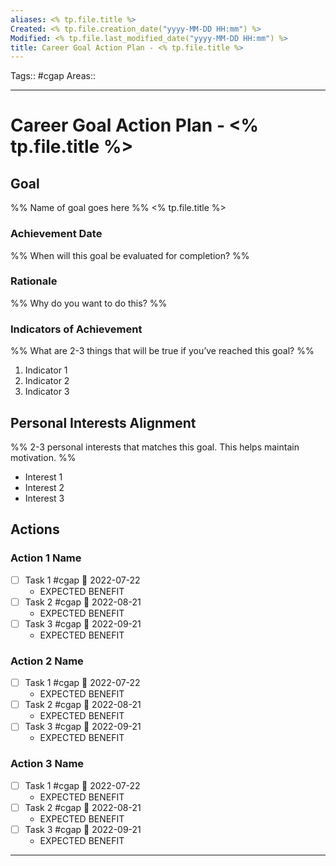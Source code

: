 ```yaml
---
aliases: <% tp.file.title %>
Created: <% tp.file.creation_date("yyyy-MM-DD HH:mm") %>
Modified: <% tp.file.last_modified_date("yyyy-MM-DD HH:mm") %>
title: Career Goal Action Plan - <% tp.file.title %>
---
```

Tags:: #cgap
Areas:: 
___

# Career Goal Action Plan - <% tp.file.title %>

## Goal

%% Name of goal goes here %%
<% tp.file.title %>

### Achievement Date

%% When will this goal be evaluated for completion? %%

### Rationale

%% Why do you want to do this? %%

### Indicators of Achievement

%% What are 2-3 things that will be true if you’ve reached this goal? %%
1. Indicator 1
2. Indicator 2
3. Indicator 3

## Personal Interests Alignment

%% 2-3 personal interests that matches this goal. This helps maintain motivation. %%
- Interest 1
- Interest 2
- Interest 3

## Actions

### Action 1 Name

- [ ] Task 1 #cgap 📅 2022-07-22
  - EXPECTED BENEFIT
- [ ] Task 2 #cgap 📅 2022-08-21
  - EXPECTED BENEFIT
- [ ] Task 3 #cgap 📅 2022-09-21
  - EXPECTED BENEFIT

### Action 2 Name

- [ ] Task 1 #cgap 📅 2022-07-22
  - EXPECTED BENEFIT
- [ ] Task 2 #cgap 📅 2022-08-21
  - EXPECTED BENEFIT
- [ ] Task 3 #cgap 📅 2022-09-21
  - EXPECTED BENEFIT

### Action 3 Name

- [ ] Task 1 #cgap 📅 2022-07-22
  - EXPECTED BENEFIT
- [ ] Task 2 #cgap 📅 2022-08-21
  - EXPECTED BENEFIT
- [ ] Task 3 #cgap 📅 2022-09-21
  - EXPECTED BENEFIT

___

